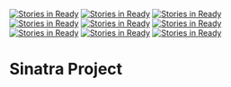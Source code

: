 [![Stories in Ready](https://badge.waffle.io/maedae/02-29-pair-project.png?label=ready&title=Ready)](https://waffle.io/maedae/02-29-pair-project)
[![Stories in Ready](https://badge.waffle.io/maedae/02-29-pair-project.png?label=ready&title=Ready)](https://waffle.io/maedae/02-29-pair-project)
[![Stories in Ready](https://badge.waffle.io/maedae/02-29-pair-project.png?label=ready&title=Ready)](https://waffle.io/maedae/02-29-pair-project)
[![Stories in Ready](https://badge.waffle.io/maedae/02-29-pair-project.png?label=ready&title=Ready)](https://waffle.io/maedae/02-29-pair-project)
[![Stories in Ready](https://badge.waffle.io/maedae/02-29-pair-project.png?label=ready&title=Ready)](https://waffle.io/maedae/02-29-pair-project)
[![Stories in Ready](https://badge.waffle.io/maedae/02-29-pair-project.png?label=ready&title=Ready)](https://waffle.io/maedae/02-29-pair-project)
[![Stories in Ready](https://badge.waffle.io/maedae/02-29-pair-project.png?label=ready&title=Ready)](https://waffle.io/maedae/02-29-pair-project)
[![Stories in Ready](https://badge.waffle.io/clburns107/02-29-pair-project.png?label=ready&title=Ready)](https://waffle.io/clburns107/02-29-pair-project)
[![Stories in Ready](https://badge.waffle.io/amymariewall/02-29-pair-project.png?label=ready&title=Ready)](https://waffle.io/amymariewall/02-29-pair-project)
# Sinatra Project

